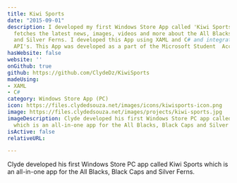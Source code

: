 ```yaml
---
title: Kiwi Sports
date: "2015-09-01"
description: I developed my first Windows Store App called 'Kiwi Sports', an App that
  fetches the latest news, images, videos and more about the All Blacks, Black Caps
  and Silver Ferns. I developed this App using XAML and C# and integrated various
  API's. This App was developed as a part of the Microsoft Student  Accelerator programme.
hasWebsite: false
website: ''
onGithub: true
github: https://github.com/ClydeDz/KiwiSports
madeUsing:
- XAML
- C#
category: Windows Store App (PC)
icon: https://files.clydedsouza.net/images/icons/kiwisports-icon.png
image: https://files.clydedsouza.net/images/projects/kiwi-sports.jpg
imageDescription: Clyde developed his first Windows Store PC app called Kiwi Sports
  which is an all-in-one app for the All Blacks, Black Caps and Silver Ferns.
isActive: false
relativeURL: 

---
```


Clyde developed his first Windows Store PC app called Kiwi Sports which is an all-in-one app for the All Blacks, Black Caps and Silver Ferns.

